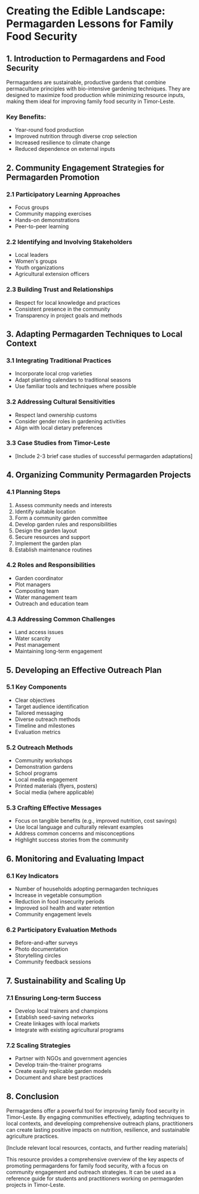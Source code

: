 # Creating the Edible Landscape: Permagarden Lessons for Family Food Security

## 1. Introduction to Permagardens and Food Security

Permagardens are sustainable, productive gardens that combine permaculture principles with bio-intensive gardening techniques. They are designed to maximize food production while minimizing resource inputs, making them ideal for improving family food security in Timor-Leste.

### Key Benefits:
- Year-round food production
- Improved nutrition through diverse crop selection
- Increased resilience to climate change
- Reduced dependence on external inputs

## 2. Community Engagement Strategies for Permagarden Promotion

### 2.1 Participatory Learning Approaches
- Focus groups
- Community mapping exercises
- Hands-on demonstrations
- Peer-to-peer learning

### 2.2 Identifying and Involving Stakeholders
- Local leaders
- Women's groups
- Youth organizations
- Agricultural extension officers

### 2.3 Building Trust and Relationships
- Respect for local knowledge and practices
- Consistent presence in the community
- Transparency in project goals and methods

## 3. Adapting Permagarden Techniques to Local Context

### 3.1 Integrating Traditional Practices
- Incorporate local crop varieties
- Adapt planting calendars to traditional seasons
- Use familiar tools and techniques where possible

### 3.2 Addressing Cultural Sensitivities
- Respect land ownership customs
- Consider gender roles in gardening activities
- Align with local dietary preferences

### 3.3 Case Studies from Timor-Leste
- [Include 2-3 brief case studies of successful permagarden adaptations]

## 4. Organizing Community Permagarden Projects

### 4.1 Planning Steps
1. Assess community needs and interests
2. Identify suitable location
3. Form a community garden committee
4. Develop garden rules and responsibilities
5. Design the garden layout
6. Secure resources and support
7. Implement the garden plan
8. Establish maintenance routines

### 4.2 Roles and Responsibilities
- Garden coordinator
- Plot managers
- Composting team
- Water management team
- Outreach and education team

### 4.3 Addressing Common Challenges
- Land access issues
- Water scarcity
- Pest management
- Maintaining long-term engagement

## 5. Developing an Effective Outreach Plan

### 5.1 Key Components
- Clear objectives
- Target audience identification
- Tailored messaging
- Diverse outreach methods
- Timeline and milestones
- Evaluation metrics

### 5.2 Outreach Methods
- Community workshops
- Demonstration gardens
- School programs
- Local media engagement
- Printed materials (flyers, posters)
- Social media (where applicable)

### 5.3 Crafting Effective Messages
- Focus on tangible benefits (e.g., improved nutrition, cost savings)
- Use local language and culturally relevant examples
- Address common concerns and misconceptions
- Highlight success stories from the community

## 6. Monitoring and Evaluating Impact

### 6.1 Key Indicators
- Number of households adopting permagarden techniques
- Increase in vegetable consumption
- Reduction in food insecurity periods
- Improved soil health and water retention
- Community engagement levels

### 6.2 Participatory Evaluation Methods
- Before-and-after surveys
- Photo documentation
- Storytelling circles
- Community feedback sessions

## 7. Sustainability and Scaling Up

### 7.1 Ensuring Long-term Success
- Develop local trainers and champions
- Establish seed-saving networks
- Create linkages with local markets
- Integrate with existing agricultural programs

### 7.2 Scaling Strategies
- Partner with NGOs and government agencies
- Develop train-the-trainer programs
- Create easily replicable garden models
- Document and share best practices

## 8. Conclusion

Permagardens offer a powerful tool for improving family food security in Timor-Leste. By engaging communities effectively, adapting techniques to local contexts, and developing comprehensive outreach plans, practitioners can create lasting positive impacts on nutrition, resilience, and sustainable agriculture practices.

[Include relevant local resources, contacts, and further reading materials]

This resource provides a comprehensive overview of the key aspects of promoting permagardens for family food security, with a focus on community engagement and outreach strategies. It can be used as a reference guide for students and practitioners working on permagarden projects in Timor-Leste.